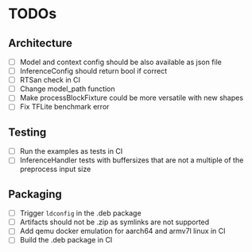 # TODOs

## Architecture

- [ ] Model and context config should be also available as json file
- [ ] InferenceConfig should return bool if correct
- [ ] RTSan check in CI
- [ ] Change model_path function
- [ ] Make processBlockFixture could be more versatile with new shapes
- [ ] Fix TFLite benchmark error

## Testing

- [ ] Run the examples as tests in CI
- [ ] InferenceHandler tests with buffersizes that are not a multiple of the preprocess input size

## Packaging

- [ ] Trigger `ldconfig` in the .deb package
- [ ] Artifacts should not be .zip as symlinks are not supported
- [ ] Add qemu docker emulation for aarch64 and armv7l linux in CI
- [ ] Build the .deb package in CI